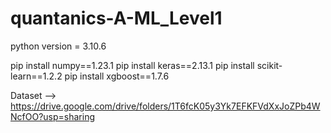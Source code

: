 # quantanics-A-ML_Level1


python version = 3.10.6

pip install numpy==1.23.1
pip install keras==2.13.1
pip install scikit-learn==1.2.2
pip install xgboost==1.7.6



Dataset --> https://drive.google.com/drive/folders/1T6fcK05y3Yk7EFKFVdXxJoZPb4WNcfOO?usp=sharing 
